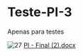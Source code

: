 # Teste-PI-3
Apenas para testes


![27](https://github.com/senacgrupo5/Teste-PI-3/assets/151482254/36e12df8-d445-47a8-92a0-b45d6c001213)
[PI - Final (2).docx](https://github.com/senacgrupo5/Teste-PI-3/files/13421001/PI.-.Final.2.docx)
